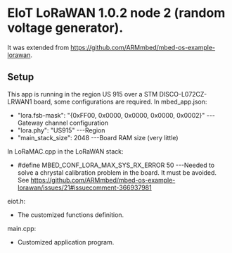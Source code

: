 # EIoT LoRaWAN 1.0.2 node 2 (random voltage generator).
It was extended from https://github.com/ARMmbed/mbed-os-example-lorawan.  

## Setup
This app is running in the region US 915 over a STM DISCO-L072CZ-LRWAN1 board, some configurations are required.
In mbed_app.json:
- "lora.fsb-mask": "{0xFF00, 0x0000, 0x0000, 0x0000, 0x0002}" ---Gateway channel configuration
- "lora.phy": "US915" ---Region
- "main_stack_size":      2048 ---Board RAM size (very little)

In LoRaMAC.cpp in the LoRaWAN stack:
- #define MBED_CONF_LORA_MAX_SYS_RX_ERROR				50   ---Needed to solve a chrystal calibration problem in the board. It must be avoided. See https://github.com/ARMmbed/mbed-os-example-lorawan/issues/21#issuecomment-366937981

eiot.h:  
- The customized functions definition.

main.cpp:  
- Customized application program.



